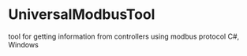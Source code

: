 # UniversalModbusTool
tool for getting information from controllers using modbus protocol
C#, Windows
